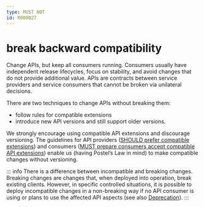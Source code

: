 ```yaml
---
type: MUST NOT
id: R000027
---
```


# break backward compatibility

Change APIs, but keep all consumers running.
Consumers usually have independent release lifecycles, focus on stability, and avoid changes that do not provide additional value.
APIs are contracts between service providers and service consumers that cannot be broken via unilateral decisions.

There are two techniques to change APIs without breaking them:

- follow rules for compatible extensions
- introduce new API versions and still support older versions.

We strongly encourage using compatible API extensions and discourage versioning.
The guidelines for API providers ([SHOULD prefer compatible extensions](@guidelines/R000028)) and consumers ([MUST prepare consumers accept compatible API extensions](@guidelines/R000029)) enable us (having Postel’s Law in mind) to make compatible changes without versioning.

::: info
There is a difference between incompatible and breaking changes. Breaking changes are changes that, when deployed into operation, break existing clients.
However, in specific controlled situations, it is possible to deploy incompatible changes in a non-breaking way if no API consumer is using or plans to use the affected API aspects (see also [Deprecation](../030_Deprecation/index.md)).
:::
